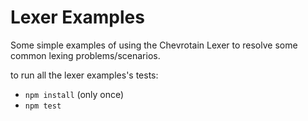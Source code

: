 # Lexer Examples

Some simple examples of using the Chevrotain Lexer to resolve some common lexing problems/scenarios.

to run all the lexer examples's tests:

*   `npm install` (only once)
*   `npm test`
